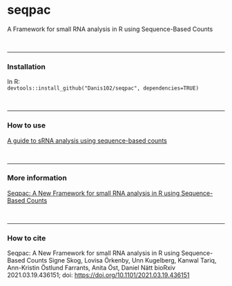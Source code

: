 # seqpac
A Framework for small RNA analysis in R using Sequence-Based Counts

<br>

---
### Installation
In R:<br>
`devtools::install_github("Danis102/seqpac", dependencies=TRUE)`


<br>



---
### How to use 
[A guide to sRNA analysis using sequence-based counts](/vignettes/seqpac_-_A_guide_to_sRNA_analysis_using_sequence-based_counts.md)

<br>

---
### More information
[Seqpac: A New Framework for small RNA analysis in R using Sequence-Based Counts](https://www.biorxiv.org/content/10.1101/2021.03.19.436151v1)

<br>

---
### How to cite
Seqpac: A New Framework for small RNA analysis in R using Sequence-Based Counts
Signe Skog, Lovisa Örkenby, Unn Kugelberg, Kanwal Tariq, Ann-Kristin Östlund Farrants, Anita Öst, Daniel Nätt
bioRxiv 2021.03.19.436151; doi: https://doi.org/10.1101/2021.03.19.436151 
